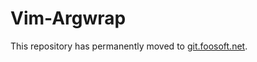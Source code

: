 # Vim-Argwrap

This repository has permanently moved to [git.foosoft.net](https://git.foosoft.net/alex/vim-argwrap).

